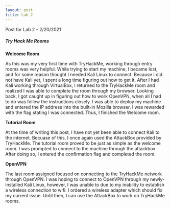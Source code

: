 ```yaml
---
layout: post 
title: Lab 2 
---
```


Post for Lab 2 - 2/20/2021

##### **_Try Hack Me Rooms_**

**Welcome Room**

As this was my very first time with TryHackMe, working through entry rooms was very helpful. While trying to start my machine, I became lost, and for some reason thought I needed Kali Linux to connect. Because I did not have Kali yet, I spent a long time figuring out how to get it. After I had Kali working through VirtualBox, I returned to the TryHackMe room and realized I was able to complete the room through my browser. Looking back, I got caught up in figuring out how to work OpenVPN, when all I had to do was follow the instructions closely. I was able to deploy my machine and entered the IP address into the built-in Mozilla browser. I was rewarded with the flag stating I was connected. Thus, I finished the Welcome room.

**Tutorial Room**

At the time of writing this post, I have not yet been able to connect Kali to the internet. Becuase of this, I once again used the AttackBox provided by TryHackMe. The tutorial room proved to be just as simple as the welcome room. I was prompted to connect to the machine through the attackbox. After doing so, I entered the confirmation flag and completed the room.

**OpenVPN**

The last room assigned focused on connecting to the TryHackMe network through OpenVPN. I was hoping to connect to OpenVPN through my newly-installed Kali Linux, however, I was unable to due to my inability to establish a wireless connection to wifi. I ordered a wireless adapter which should fix my current issue. Until then, I can use the AttackBox to work on TryHackMe rooms. 
